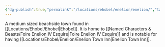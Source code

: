 ```yaml
---
{"dg-publish":true,"permalink":"/locations/ehobel/enelion/enelion/","tags":["Discovered"],"updated":"2025-06-10T19:04:11.639+01:00"}
---
```


A medium sized beachside town found in [[Locations/Ehobel/Ehobel\|Ehobel]]. It is home to [[Named Characters & Beasts/Folre Enelion IV Esquire\|Folre Enelion IV Esquire]] and is notable for having [[Locations/Ehobel/Enelion/Enelion Town Inn\|Enelion Town Inn]]. 